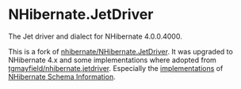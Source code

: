 # NHibernate.JetDriver
The Jet driver and dialect for NHibernate 4.0.0.4000.

This is a fork of [nhibernate/NHibernate.JetDriver](https://github.com/nhibernate/NHibernate.JetDriver). It was upgraded to NHibernate 4.x and some implementations where adopted from [tgmayfield/nhibernate.jetdriver](https://github.com/tgmayfield/nhibernate.jetdriver). Especially the [implementations](https://github.com/christianjunk/nhibernate.jetdriver/commit/277222a0679973e89151961b7fe0e6a5bb1c9676) of [NHibernate Schema Information](https://github.com/nhibernate/nhibernate-core/blob/97052bb7795ac9a1e37f4a41840dde83bdd6545d/src/NHibernate/Dialect/Dialect.cs#L441).
